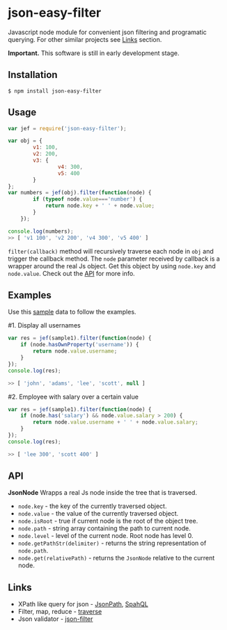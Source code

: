 json-easy-filter
================

Javascript node module for convenient json filtering and programatic querying.
For other similar projects see [Links](#Links) section.

**Important.** This software is still in early development stage. 

## Installation
```shell
$ npm install json-easy-filter
```

## Usage
```js
var jef = require('json-easy-filter');

var obj = {
		v1: 100,
		v2: 200,
		v3: {
				v4: 300,
				v5: 400
		}
};
var numbers = jef(obj).filter(function(node) {
		if (typeof node.value==='number') {
			return node.key + ' ' + node.value;
		}
	});

console.log(numbers);
>> [ 'v1 100', 'v2 200', 'v4 300', 'v5 400' ]
```
`filter(callback)` method will recursively traverse each node in `obj` and trigger the callback method.
The `node` parameter received by callback is a wrapper around the real Js object. Get this object by using `node.key` and `node.value`.
Check out the [API](#API) for more info.


## Examples
Use this <a href="https://raw.githubusercontent.com/gliviu/json-easy-filter/master/sampleData1.js" target="_blank">sample</a> data to follow the examples.


&#35;1. Display all usernames

```js
var res = jef(sample1).filter(function(node) {
	if (node.hasOwnProperty('username')) {
		return node.value.username;
	}
});
console.log(res);

>> [ 'john', 'adams', 'lee', 'scott', null ] 
```
&#35;2. Employee with salary over a certain value
```js
var res = jef(sample1).filter(function(node) {
	if (node.has('salary') && node.value.salary > 200) {
		return node.value.username + ' ' + node.value.salary;
	}
});
console.log(res);

>> [ 'lee 300', 'scott 400' ] 
```

<a name="API"></a>
## API
**JsonNode**
Wrapps a real Js node inside the tree that is traversed.
* `node.key` - the key of the currently traversed object.
* `node.value` - the value of the currently traversed object.
* `node.isRoot` - true if current node is the root of the object tree.
* `node.path` - string array containing the path to current node.
* `node.level` - level of the current node. Root node has level 0.
* `node.getPathStr(delimiter)` - returns the string representation of `node.path`.
* `node.get(relativePath)` - returns the `JsonNode` relative to the current node.

<a name="Links"></a>
## Links
* XPath like query for json - [JsonPath](https://www.npmjs.org/package/JSONPath), [SpahQL](https://www.npmjs.org/package/spahql)
*  Filter, map, reduce - [traverse](https://www.npmjs.org/package/traverse)
* Json validator - [json-filter](https://www.npmjs.org/package/json-filter)